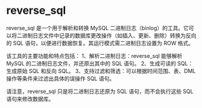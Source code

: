 # reverse_sql
reverse_sql 是一个用于解析和转换 MySQL 二进制日志（binlog）的工具。它可以将二进制日志文件中记录的数据库更改操作（如插入、更新、删除）转换为反向的 SQL 语句，以便进行数据恢复。其运行模式需二进制日志设置为 ROW 格式。

该工具的主要功能和特点包括：
1、解析二进制日志：reverse_sql 能够解析 MySQL 的二进制日志文件，并还原出其中的 SQL 语句。
2、生成可读的 SQL：生成原始 SQL 和反向 SQL。
3、支持过滤和筛选：可以根据时间范围、表、DML操作等条件来过滤出具体的误操作 SQL 语句。

请注意，reverse_sql 只是将二进制日志还原为 SQL 语句，而不会执行这些 SQL 语句来修改数据库。
